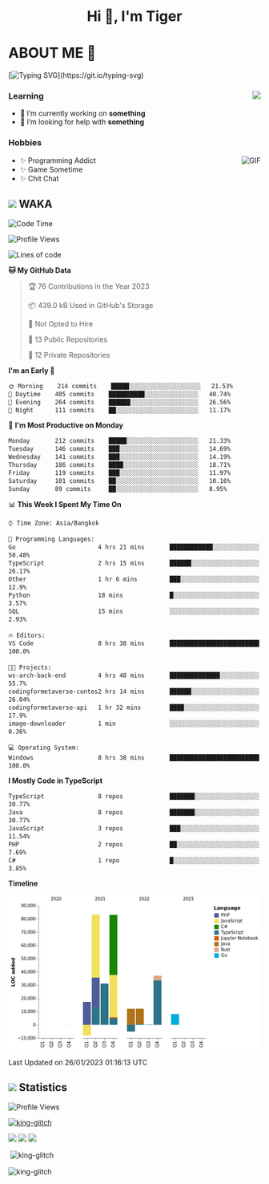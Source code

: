 <h1 align="center">Hi 👋, I'm Tiger</h1>




# ABOUT ME 💬

[![Typing SVG](https://readme-typing-svg.herokuapp.com?color=22F771&vCenter=true&lines=A+perssionate+developer+from+nowhere.)](https://git.io/typing-svg)

<div>
 <img align="right" src="https://spotify-github-profile.vercel.app/api/view?uid=12129734423&cover_image=false&theme=default&bar_color=22d016&bar_color_cover=true" />
 <h3>Learning</h3>
 
 <ul>
  <li>🔭 I’m currently working on <b>something</b></li>
  <li>🤝 I’m looking for help with <b>something</b></li>
 </ul>
 
</div>
<div>
 <h3>Hobbies</h3>
 <img align="right" height="475px"  alt="GIF" src="https://i.pinimg.com/originals/1f/b7/db/1fb7dbee557e5ed509f7517da8a84d58.gif" />
 <ul>
  <li>✨ Programming Addict</li>
  <li>✨ Game Sometime</li>
  <li>✨ Chit Chat</li>
 </ul>
 
</div>



## <img height="40" src="https://raw.githubusercontent.com/innng/innng/master/assets/kyubey.gif"/> WAKA

<!--START_SECTION:waka-->
![Code Time](http://img.shields.io/badge/Code%20Time-1%2C299%20hrs%2014%20mins-blue)

![Profile Views](http://img.shields.io/badge/Profile%20Views-6-blue)

![Lines of code](https://img.shields.io/badge/From%20Hello%20World%20I%27ve%20Written-272%20Thousand%20lines%20of%20code-blue)

**🐱 My GitHub Data** 

> 🏆 76 Contributions in the Year 2023
 > 
> 📦 439.0 kB Used in GitHub's Storage 
 > 
> 🚫 Not Opted to Hire
 > 
> 📜 13 Public Repositories 
 > 
> 🔑 12 Private Repositories  
 > 
**I'm an Early 🐤** 

```text
🌞 Morning    214 commits    █████░░░░░░░░░░░░░░░░░░░░   21.53% 
🌆 Daytime    405 commits    ██████████░░░░░░░░░░░░░░░   40.74% 
🌃 Evening    264 commits    ██████░░░░░░░░░░░░░░░░░░░   26.56% 
🌙 Night      111 commits    ██░░░░░░░░░░░░░░░░░░░░░░░   11.17%

```
📅 **I'm Most Productive on Monday** 

```text
Monday       212 commits    █████░░░░░░░░░░░░░░░░░░░░   21.33% 
Tuesday      146 commits    ███░░░░░░░░░░░░░░░░░░░░░░   14.69% 
Wednesday    141 commits    ███░░░░░░░░░░░░░░░░░░░░░░   14.19% 
Thursday     186 commits    ████░░░░░░░░░░░░░░░░░░░░░   18.71% 
Friday       119 commits    ███░░░░░░░░░░░░░░░░░░░░░░   11.97% 
Saturday     101 commits    ██░░░░░░░░░░░░░░░░░░░░░░░   10.16% 
Sunday       89 commits     ██░░░░░░░░░░░░░░░░░░░░░░░   8.95%

```


📊 **This Week I Spent My Time On** 

```text
⌚︎ Time Zone: Asia/Bangkok

💬 Programming Languages: 
Go                       4 hrs 21 mins       ████████████░░░░░░░░░░░░░   50.48% 
TypeScript               2 hrs 15 mins       ██████░░░░░░░░░░░░░░░░░░░   26.17% 
Other                    1 hr 6 mins         ███░░░░░░░░░░░░░░░░░░░░░░   12.9% 
Python                   18 mins             █░░░░░░░░░░░░░░░░░░░░░░░░   3.57% 
SQL                      15 mins             ░░░░░░░░░░░░░░░░░░░░░░░░░   2.93%

🔥 Editors: 
VS Code                  8 hrs 38 mins       █████████████████████████   100.0%

🐱‍💻 Projects: 
ws-arch-back-end         4 hrs 48 mins       ██████████████░░░░░░░░░░░   55.7% 
codingformetaverse-contes2 hrs 14 mins       ██████░░░░░░░░░░░░░░░░░░░   26.04% 
codingformetaverse-api   1 hr 32 mins        ████░░░░░░░░░░░░░░░░░░░░░   17.9% 
image-downloader         1 min               ░░░░░░░░░░░░░░░░░░░░░░░░░   0.36%

💻 Operating System: 
Windows                  8 hrs 38 mins       █████████████████████████   100.0%

```

**I Mostly Code in TypeScript** 

```text
TypeScript               8 repos             ███████░░░░░░░░░░░░░░░░░░   30.77% 
Java                     8 repos             ███████░░░░░░░░░░░░░░░░░░   30.77% 
JavaScript               3 repos             ███░░░░░░░░░░░░░░░░░░░░░░   11.54% 
PHP                      2 repos             ██░░░░░░░░░░░░░░░░░░░░░░░   7.69% 
C#                       1 repo              █░░░░░░░░░░░░░░░░░░░░░░░░   3.85%

```


**Timeline**

![Chart not found](https://raw.githubusercontent.com/king-glitch/king-glitch/main/charts/bar_graph.png) 


 Last Updated on 26/01/2023 01:16:13 UTC
<!--END_SECTION:waka-->
## <img height="40" src="https://raw.githubusercontent.com/innng/innng/master/assets/kyubey.gif"/> Statistics
![Profile Views](https://komarev.com/ghpvc/?username=king-glitch)  

<p align="left"> 
 <a href="https://github.com/ryo-ma/github-profile-trophy">
  <img src="https://github-profile-trophy.vercel.app/?username=king-glitch&theme=dracula" alt="king-glitch" />
 </a> </p>

![](https://github-profile-summary-cards.vercel.app/api/cards/profile-details?username=king-glitch&theme=dracula)
![](https://github-profile-summary-cards.vercel.app/api/cards/stats?username=king-glitch&theme=dracula) 
![](https://github-profile-summary-cards.vercel.app/api/cards/productive-time?username=king-glitch&theme=dracula)


<p>&nbsp;<img align="center" src="https://github-readme-stats.vercel.app/api?username=king-glitch&theme=dracula" alt="king-glitch" /></p>

<p><img align="center" src="https://github-readme-streak-stats.herokuapp.com/?user=king-glitch&theme=dracula" alt="king-glitch" /></p>
